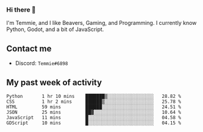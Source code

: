 ### Hi there 👋
I'm Temmie, and I like Beavers, Gaming, and Programming. I currently know Python, Godot, and a bit of JavaScript.

## Contact me
* Discord: `Temmie#6898`

## My past week of activity
<!--START_SECTION:waka-->

```text
Python       1 hr 10 mins    ███████▒░░░░░░░░░░░░░░░░░   28.82 %
CSS          1 hr 2 mins     ██████▒░░░░░░░░░░░░░░░░░░   25.78 %
HTML         59 mins         ██████░░░░░░░░░░░░░░░░░░░   24.51 %
JSON         25 mins         ██▓░░░░░░░░░░░░░░░░░░░░░░   10.64 %
JavaScript   11 mins         █░░░░░░░░░░░░░░░░░░░░░░░░   04.58 %
GDScript     10 mins         █░░░░░░░░░░░░░░░░░░░░░░░░   04.15 %
```

<!--END_SECTION:waka-->
